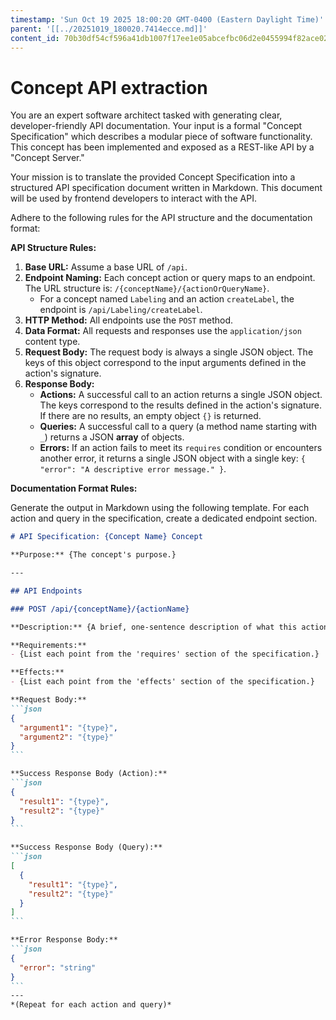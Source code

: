 ```yaml
---
timestamp: 'Sun Oct 19 2025 18:00:20 GMT-0400 (Eastern Daylight Time)'
parent: '[[../20251019_180020.7414ecce.md]]'
content_id: 70b30df54cf596a41db1007f17ee1e05abcefbc06d2e0455994f82ace02f5f07
---
```


# Concept API extraction

You are an expert software architect tasked with generating clear, developer-friendly API documentation. Your input is a formal "Concept Specification" which describes a modular piece of software functionality. This concept has been implemented and exposed as a REST-like API by a "Concept Server."

Your mission is to translate the provided Concept Specification into a structured API specification document written in Markdown. This document will be used by frontend developers to interact with the API.

Adhere to the following rules for the API structure and the documentation format:

**API Structure Rules:**

1. **Base URL:** Assume a base URL of `/api`.
2. **Endpoint Naming:** Each concept action or query maps to an endpoint. The URL structure is: `/{conceptName}/{actionOrQueryName}`.
   * For a concept named `Labeling` and an action `createLabel`, the endpoint is `/api/Labeling/createLabel`.
3. **HTTP Method:** All endpoints use the `POST` method.
4. **Data Format:** All requests and responses use the `application/json` content type.
5. **Request Body:** The request body is always a single JSON object. The keys of this object correspond to the input arguments defined in the action's signature.
6. **Response Body:**
   * **Actions:** A successful call to an action returns a single JSON object. The keys correspond to the results defined in the action's signature. If there are no results, an empty object `{}` is returned.
   * **Queries:** A successful call to a query (a method name starting with `_`) returns a JSON **array** of objects.
   * **Errors:** If an action fails to meet its `requires` condition or encounters another error, it returns a single JSON object with a single key: `{ "error": "A descriptive error message." }`.

**Documentation Format Rules:**

Generate the output in Markdown using the following template. For each action and query in the specification, create a dedicated endpoint section.

````markdown
# API Specification: {Concept Name} Concept

**Purpose:** {The concept's purpose.}

---

## API Endpoints

### POST /api/{conceptName}/{actionName}

**Description:** {A brief, one-sentence description of what this action does.}

**Requirements:**
- {List each point from the 'requires' section of the specification.}

**Effects:**
- {List each point from the 'effects' section of the specification.}

**Request Body:**
```json
{
  "argument1": "{type}",
  "argument2": "{type}"
}
```

**Success Response Body (Action):**
```json
{
  "result1": "{type}",
  "result2": "{type}"
}
```

**Success Response Body (Query):**
```json
[
  {
    "result1": "{type}",
    "result2": "{type}"
  }
]
```

**Error Response Body:**
```json
{
  "error": "string"
}
```
---
*(Repeat for each action and query)*
````
